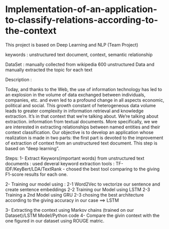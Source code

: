 # Implementation-of-an-application-to-classify-relations-according-to-the-context
This project is based on Deep Learning and NLP (Team Project)

keywords : unstructured text document, context, semantic relationship



DataSet : manually collected from wikipedia 600 unstructured Data and manually extracted the topic for each text



Description :


Today, and thanks to the Web, the use of information technology has
led to an explosion in the volume of data exchanged between individuals,
companies, etc. and even led to a profound change in all aspects
economic, political and social. This growth
constant of heterogeneous data volume leads to greater complexity
in information retrieval and knowledge extraction.
It’s in that context that we’re talking about. We’re talking about extraction.
information from textual documents. More specifically, we
we are interested in extracting relationships between named entities and their
context classification.
Our objective is to develop an application whose realization is made in
two parts: the first part is devoted to the improvement of extraction
of context from an unstructured text document. This step
is based on “deep learning”.



Steps: 
1- Extract Keywors(important words) from unstructured text documents : used deveral keyword extraction tools : TF-IDF/KeyBert/LDA/TextRank - chosed the best tool comparing to the giving
F1-score results for each one.



2- Training our model using :
 2-1 Word2Vec to vectorize our sentence and create sentence embeddings
 2-2 Training our Model using LSTM
 2-3 Training a 2nd Model using GRU
 2-3 chosing the best architecture according to the giving accuracy in our case ==> LSTM
 
 
 
3- Extracting the context using Markov chains (trained on our Dataset)/LSTM Model/Python code 
4- Compare the givin context with the one figured in our dataset using ROUGE matric.
